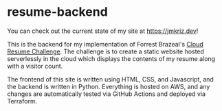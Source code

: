 # resume-backend
You can check out the current state of my site at https://jmkriz.dev!

This is the backend for my implementation of Forrest Brazeal's [Cloud Resume Challenge](https://cloudresumechallenge.dev/docs/the-challenge/aws/). The challenge is to create a static website hosted serverlessly in the cloud which displays the contents of my resume along with a visitor count.

The frontend of this site is written using HTML, CSS, and Javascript, and the backend is written in Python. Everything is hosted on AWS, and any changes are automatically tested via GitHub Actions and deployed via Terraform.
